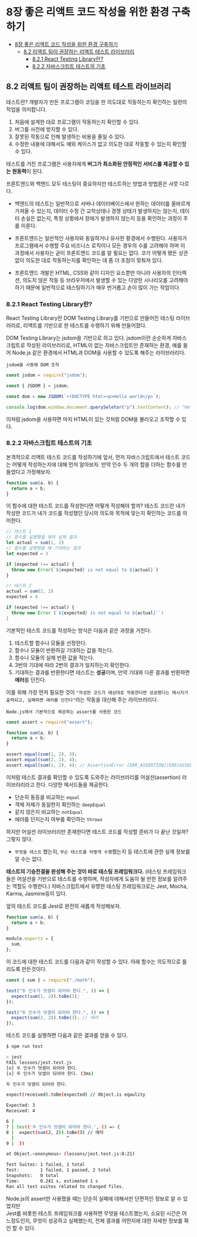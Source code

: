 # 8장 좋은 리액트 코드 작성을 위한 환경 구축하기

- [8장 좋은 리액트 코드 작성을 위한 환경 구축하기](#8장-좋은-리액트-코드-작성을-위한-환경-구축하기)
  - [8.2 리액트 팀이 권장하는 리액트 테스트 라이브러리](#82-리액트-팀이-권장하는-리액트-테스트-라이브러리)
    - [8.2.1 React Testing Library란?](#821-react-testing-library란)
    - [8.2.2 자바스크립트 테스트의 기초](#822-자바스크립트-테스트의-기초)

## 8.2 리액트 팀이 권장하는 리액트 테스트 라이브러리

테스트란?
개발자가 만든 프로그램이 코딩을 한 의도대로 작동하는지 확인하는 일련의 작업을 의미합니다.

1. 처음에 설계한 대로 프로그램이 작동하는지 확인할 수 있다.
1. 버그를 사전에 방지할 수 있다.
1. 잘못된 작동으로 인해 발생하는 비용을 줄일 수 있다.
1. 수정한 내용에 대해서도 예외 케이스가 없고 의도한 대로 작동할 수 있는지 확인할 수 있다.

테스트를 거친 프로그램은 사용자에게 **버그가 최소화된 안정적인 서비스를 제공할 수 있는 원동력**이 된다.

프론트엔드와 백엔드 모두 테스팅이 중요하지만 테스트하는 방법과 방법론은 사뭇 다르다.

- 백엔드의 테스트는 일반적으로 서버나 데이터베이스에서 원하는 데이터를 올바르게 가져올 수 있는지, 데이터 수정 간 교착상태나 경쟁 상태가 발생하지는 않는지, 데이터 손실은 없는지, 특정 상황에서 장애가 발생하지 않는지 등을 확인하는 과정이 주를 이룬다.

- 프론트엔드는 일반적인 사용자와 동일하거나 유사한 황경에서 수행된다. 사용자가 프로그램에서 수행할 주요 비즈니스 로직이나 모든 경우의 수를 고려해야 하며 이 과정에서 사용자는 굳이 프론트엔드 코드를 알 필요는 없다. 코가 어떻게 됐든 상관없이 의도한 대로 작동하는지를 확인하는 데 좀 더 초점이 맞춰져 있다.

- 프론트엔드 개발은 HTML, CSS와 같이 디자인 요소뿐만 아니라 사용자의 인터랙션, 의도치 않은 작동 등 브라우저에서 발생할 수 있는 다양한 시나리오를 고려해야하기 때문에 일반적으로 테스팅하기가 매우 번거롭고 손이 많이 가는 작업이다.

### 8.2.1 React Testing Library란?

React Testing Library란 DOM Testing Library를 기반으로 만들어진 테스팅 라이브러리로, 리액트를 기반으로 한 테스트를 수행하기 위해 만들어졌다.

DOM Testing Library는 jsdom을 기반으로 하고 있다. jsdom이란 순순하게 자바스크립트로 작성된 라이브러리로, HTML이 없는 자바스크립트만 존재하는 환경, 예를 들어 Node.js 같은 환경에서 HTML과 DOM을 사용할 수 있도록 해주는 라이브러리다.

`jsdom을 사용해 DOM 조작`

```js
const jsdom = require("jsdom");

const { JSDOM } = jsdom;

const dom = new JSDOM(`<!DOCTYPE html><p>Hello world</p>`);

console.log(dom.window.document.querySeletor("p").textContent); // "Hello world"
```

이처럼 jsdom을 사용하면 마치 HTML이 있는 것처럼 DOM을 불러오고 조작할 수 있다.

### 8.2.2 자바스크립트 테스트의 기초

본격적으로 리액트 테스트 코드를 작성하기에 앞서, 먼저 자바스크립트에서 테스트 코드는 어떻게 작성하는지에 대해 먼저 알아보자. 만약 인수 두 개의 합을 더하는 함수를 만들었다고 가정해보자.

```js
function sum(a, b) {
  return a + b;
}
```

이 함수에 대한 테스트 코드를 작성한다면 어떻게 작성해야 할까?
테스트 코드란 내가 작성한 코드가 내가 코드를 작성했던 당시의 의도와 목적에 맞는지 확인하는 코드를 의미한다.

```js
// 테스트 1
// 함수를 실행했을 때의 실제 결과
let actual = sum(1, 2)
// 함수를 실행했을 때 기대하는 결과
let expected = 3

if (expected !== actual) {
  throw new Error(`${expected} is not equal to ${actual}`)
}

// 테스트 2
actual = sum(2, 2)
expected = 4

if (expected !== actual) {
  throw new Error (`${expected} is not equal to ${actual}``)
}
```

기본적인 테스트 코드를 작성하는 방식은 다음과 같은 과정을 거친다.

1. 테스트할 함수나 모듈을 선정한다.
1. 함수나 모듈이 반환하길 기대하는 값을 적는다.
1. 함수나 모듈의 실제 반환 값을 적는다.
1. 3번의 기대에 따라 2번의 결과가 일치하는지 확인한다.
1. 기대하는 결과를 반환한다면 테스트는 **성공**이며, 만약 기대와 다른 결과를 반환하면 **에러**를 던진다.

이를 위해 가장 먼저 필요한 것이 `"작성한 코드가 에상대로 작동한다면 성공했다는 메시지가 출력되고, 실패하면 에러를 던진다"`라는 작동을 대신해 주는 라이브러리다.

`Node.js에서 기본적으로 제공하는 assert를 사용한 코드`

```js
const assert = require("assert");

function sum(a, b) {
  return a + b;
}

assert.equal(sum(1, 2), 3);
assert.equal(sum(2, 2), 4);
assert.equal(sum(1, 2), 4); // AssertionError [ERR_ASSERTION][ERR)ASSERTION]: 3 == 4
```

이처럼 테스트 결과를 확인할 수 있도록 도와주는 라이브러리를 어설션(assertion) 라이브러리라고 한다. 다양한 메서드들을 제공한다.

- 단순히 동등을 비교하는 `equal`
- 객체 자체가 동일한지 확인하는 `deepEqual`
- 같지 않은지 비교하는 `notEqual`
- 에러를 던지는지 여부를 확인하는 `throws`

하지만 어설션 라이브러리만 존재한다면 테스트 코드를 작성할 준비가 다 끝난 것일까? 그렇지 않다.

- `무엇을 테스트` 했는지, `무슨 테스트를 어떻게 수행`했는지 등 테스트에 관한 실제 정보를 알 수는 없다.

**테스트의 기승전결을 완성해 주는 것이 바로 테스팅 프레임워크다.**
(테스팅 프레임워크들은 어설션을 기반으로 테스트를 수행하며, 작성자에게 도움이 될 만한 정보를 알려주는 역할도 수행한다.)
자바스크립트에서 유명한 테스팅 프레임워크로는 Jest, Mocha, Karma, Jasmine등이 있다.

앞의 테스트 코드를 Jest로 완전히 새롭게 작성해보자.

```js
function sum(a, b) {
  return a + b;
}

module.exports = {
  sum,
};
```

이 코드에 대한 테스트 코드를 다음과 같이 작성할 수 있다. 아래 함수는 의도적으로 틀리도록 만든것이다.

```js
const { sum } = require("./math");

test("두 인수가 덧셈이 되어야 한다.", () => {
  expect(sum(1, 2)).toBe(3);
});

test("두 인수가 덧셈이 되어야 한다.", () => {
  expect(sum(2, 2)).toBe(3); // 에러
});
```

테스트 코드를 실행하면 다음과 같은 결과를 얻을 수 있다.

```bash
$ npm run test

> jest
FAIL lessons/jest.test.js
[o] 두 인수가 덧셈이 되어야 한다.
[x] 두 인수가 덧셈이 되어야 한다. (3ms)

두 인수가 덧셈이 되어야 한다.

expect(received).toBe(expected) // Object.is eqaulity

Expected: 3
Received: 4

6 |
7 | test('두 인수가 덧셈이 되어야 한다.', () => {
8 |  expect(sum(2, 2)).toBe(3) // 에러
  |                    ^
9 |  })

at Object.<anonymous> (lessons/jest.test.js:8:21)

Test Suites: 1 failed, 1 total
Test:        1 failed, 1 passed, 2 total
Snapshots:   0 total
Time:        0.241 s, estimated 1 s
Ran all test suites related to changed files.

```

Node.js의 assert만 사용했을 때는 단순히 실패에 대해서만 단편적인 정보로 알 수 있었지만 <br/> Jest를 비롯한 테스트 프레임워크를 사용하면 무엇을 테스트했는지, 소요된 시간은 어느정도인지, 무엇이 성공하고 실패했는지, 전체 결과를 어떤지에 대한 자세한 정보를 확인 할 수 있다.
